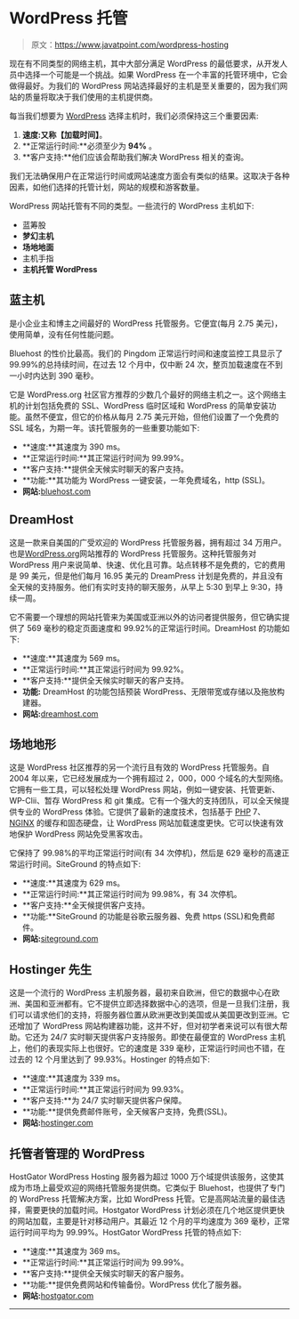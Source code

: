 # WordPress 托管

> 原文：<https://www.javatpoint.com/wordpress-hosting>

现在有不同类型的网络主机，其中大部分满足 WordPress 的最低要求，从开发人员中选择一个可能是一个挑战。如果 WordPress 在一个丰富的托管环境中，它会做得最好。为我们的 WordPress 网站选择最好的主机是至关重要的，因为我们网站的质量将取决于我们使用的主机提供商。

每当我们想要为 [WordPress](https://www.javatpoint.com/wordpress-tutorial) 选择主机时，我们必须保持这三个重要因素:

1.  **速度:**又称**【加载时间】**。
2.  **正常运行时间:**必须至少为 **94%** 。
3.  **客户支持:**他们应该会帮助我们解决 WordPress 相关的查询。

我们无法确保用户在正常运行时间或网站速度方面会有类似的结果。这取决于各种因素，如他们选择的托管计划，网站的规模和游客数量。

WordPress 网站托管有不同的类型。一些流行的 WordPress 主机如下:

*   蓝筹股
*   **梦幻主机**
*   **场地地面**
*   主机手指
*   **主机托管 WordPress**

## 蓝主机

是小企业主和博主之间最好的 WordPress 托管服务。它便宜(每月 2.75 美元)，使用简单，没有任何性能问题。

Bluehost 的性价比最高。我们的 Pingdom 正常运行时间和速度监控工具显示了 99.99%的总持续时间，在过去 12 个月中，仅中断 24 次，整页加载速度在不到一小时内达到 390 毫秒。

它是 WordPress.org 社区官方推荐的少数几个最好的网络主机之一。这个网络主机的计划包括免费的 SSL、WordPress 临时区域和 WordPress 的简单安装功能。虽然不便宜，但它的价格从每月 2.75 美元开始，但他们设置了一个免费的 SSL 域名，为期一年。该托管服务的一些重要功能如下:

*   **速度:**其速度为 390 ms。
*   **正常运行时间:**其正常运行时间为 99.99%。
*   **客户支持:**提供全天候实时聊天的客户支持。
*   **功能:**其功能为 WordPress 一键安装，一年免费域名，http (SSL)。
*   **网站:**[bluehost.com](http://www.bluehost.com)

## DreamHost

这是一款来自美国的广受欢迎的 WordPress 托管服务器，拥有超过 34 万用户。也是[WordPress.org](https://www.javatpoint.com/wordpress-com-vs-wordpress-org)网站推荐的 WordPress 托管服务。这种托管服务对 WordPress 用户来说简单、快速、优化且可靠。站点转移不是免费的，它的费用是 99 美元，但是他们每月 16.95 美元的 DreamPress 计划是免费的，并且没有全天候的支持服务。他们有实时支持的聊天服务，从早上 5:30 到早上 9:30，持续一周。

它不需要一个理想的网站托管来为美国或亚洲以外的访问者提供服务，但它确实提供了 569 毫秒的稳定页面速度和 99.92%的正常运行时间。DreamHost 的功能如下:

*   **速度:**其速度为 569 ms。
*   **正常运行时间:**其正常运行时间为 99.92%。
*   **客户支持:**提供全天候实时聊天的客户支持。
*   **功能:** DreamHost 的功能包括预装 WordPress、无限带宽或存储以及拖放构建器。
*   **网站:**[dreamhost.com](https://www.dreamhost.com)

## 场地地形

这是 WordPress 社区推荐的另一个流行且有效的 WordPress 托管服务。自 2004 年以来，它已经发展成为一个拥有超过 2，000，000 个域名的大型网络。它拥有一些工具，可以轻松处理 WordPress 网站，例如一键安装、托管更新、WP-Clii、暂存 WordPress 和 git 集成。它有一个强大的支持团队，可以全天候提供专业的 WordPress 体验。它提供了最新的速度技术，包括基于 [PHP](https://www.javatpoint.com/php-tutorial) 7、 [NGINX](https://www.javatpoint.com/nginx-tutorial) 的缓存和固态硬盘，让 WordPress 网站加载速度更快。它可以快速有效地保护 WordPress 网站免受黑客攻击。

它保持了 99.98%的平均正常运行时间(有 34 次停机)，然后是 629 毫秒的高速正常运行时间。SiteGround 的特点如下:

*   **速度:**其速度为 629 ms。
*   **正常运行时间:**其正常运行时间为 99.98%，有 34 次停机。
*   **客户支持:**全天候提供客户支持。
*   **功能:**SiteGround 的功能是谷歌云服务器、免费 https (SSL)和免费邮件。
*   **网站:**[siteground.com](http://www.siteground.com)

## Hostinger 先生

这是一个流行的 WordPress 主机服务器，最初来自欧洲，但它的数据中心在欧洲、美国和亚洲都有。它不提供立即选择数据中心的选项，但是一旦我们注册，我们可以请求他们的支持，将服务器位置从欧洲更改到美国或从美国更改到亚洲。它还增加了 WordPress 网站构建器功能，这并不好，但对初学者来说可以有很大帮助。它还为 24/7 实时聊天提供客户支持服务。即使在最便宜的 WordPress 主机上，他们的表现实际上也很好。它的速度是 339 毫秒，正常运行时间也不错，在过去的 12 个月里达到了 99.93%。Hostinger 的特点如下:

*   **速度:**其速度为 339 ms。
*   **正常运行时间:**其正常运行时间为 99.93%。
*   **客户支持:**为 24/7 实时聊天提供客户保障。
*   **功能:**提供免费邮件账号，全天候客户支持，免费(SSL)。
*   **网站:**[hostinger.com](http://www.hostinger.com)

## 托管者管理的 WordPress

HostGator WordPress Hosting 服务器为超过 1000 万个域提供该服务，这使其成为市场上最受欢迎的网络托管服务提供商。它类似于 Bluehost，也提供了专门的 WordPress 托管解决方案，比如 WordPress 托管。它是高网站流量的最佳选择，需要更快的加载时间。Hostgator WordPress 计划必须在几个地区提供更快的网站加载，主要是针对移动用户。其最近 12 个月的平均速度为 369 毫秒，正常运行时间平均为 99.99%。HostGator WordPress 托管的特点如下:

*   **速度:**其速度为 369 ms。
*   **正常运行时间:**其正常运行时间为 99.99%。
*   **客户支持:**提供全天候实时聊天的客户服务。
*   **功能:**提供免费网站和传输备份。WordPress 优化了服务器。
*   **网站:**[hostgator.com](http://www.hostgator.com)

* * *